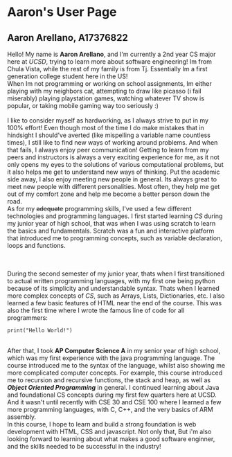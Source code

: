 # Aaron's User Page
## Aaron Arellano, A17376822

Hello! My name is **Aaron Arellano**, and I'm currently a 2nd year CS major here at _UCSD_, trying to learn more about software engineering!
Im from Chula Vista, while the rest of my family is from Tj. Essentially Im a first generation college student here in the US! \
When Im not programming or working on school assignments, Im either playing with my neighbors cat, attempting to draw like picasso (i fail miserably) playing playstation games, watching whatever TV show is popular, or taking mobile gaming way too seriously :) \
\
I like to consider myself as hardworking, as I always strive to put in my 100% effort! Even though most of the time I do make mistakes that in hindsight I should've averted (like mispelling a variable name countless times), I still like to find new ways of working around problems. And when that fails, I always enjoy peer communication! Getting to learn from my peers and instructors is always a very exciting experience for me, as it not only opens my eyes to the solutions of various computational problems, but it also helps me get to understand new ways of thinking. Put the academic side away, I also enjoy meeting new people in general. Its always great to meet new people with different personalities. Most often, they help me get out of my comfort zone and help me become a better person down the road.
\
As for my ~~adequate~~ programming skills, I've used a few different technologies and programming languages. I first started learning _CS_ during my junior year of high school, that was when I was using scratch to learn the basics and fundamentals. Scratch was a fun and interactive platform that introduced me to programming concepts, such as variable declaration, loops and functions. 

\
\
During the second semester of my junior year, thats when I first transitioned to actual written programming languages, with my first one being python because of its simplicity and understandable syntax. Thats when I learned more complex concepts of _CS_, such as Arrays, Lists, Dictionaries, etc. I also learned a few basic features of HTML near the end of the course. This was also the first time where I wrote the famous line of code for all programmers:
```
print("Hello World!")
```

\
After that, I took **AP Computer Science A** in my senior year of high school, which was my first experience with the java programming language. The course introduced me to the syntax of the language, whilst also showing me more complicated computer concepts. For example, this course introduced me to recursion and recursive functions, the stack and heap, as well as ***Object Oriented Programming*** in general.
I continued learning about Java and foundational CS concepts during my first few quarters here at UCSD. And it wasn't until recently with CSE 30 and CSE 100 where I learned a few more programming languages, with C, C++, and the very basics of ARM assembly.
\
In this course, I hope to learn and build a strong foundation is web development with HTML, CSS and javascript. Not only that, But i'm also looking forward to learning about what makes a good software enginner, and the skills needed to be successful in the industry!
